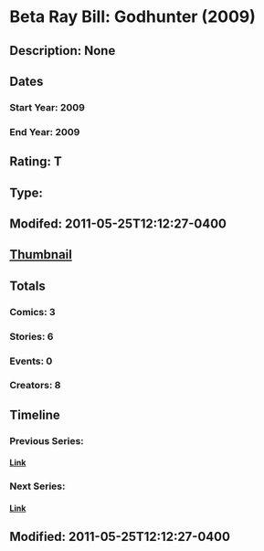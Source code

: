 # Beta Ray Bill: Godhunter (2009)
## Description: None
## Dates
### Start Year: 2009
### End Year: 2009
## Rating: T
## Type: 
## Modifed: 2011-05-25T12:12:27-0400
## [Thumbnail](http://i.annihil.us/u/prod/marvel/i/mg/c/60/4bae68d71ed33.jpg)
## Totals
### Comics: 3
### Stories: 6
### Events: 0
### Creators: 8
## Timeline
### Previous Series: 
#### [Link]()
### Next Series: 
#### [Link]()
## Modified: 2011-05-25T12:12:27-0400
